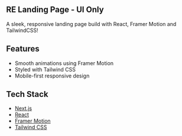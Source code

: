 ## RE Landing Page - UI Only

A sleek, responsive landing page build with React, Framer Motion and TailwindCSS!

## Features 
-  Smooth animations using Framer Motion
-  Styled with Tailwind CSS
-  Mobile-first responsive design

##  Tech Stack

- [Next.js](https://nextjs.org/)
- [React](https://reactjs.org/)
- [Framer Motion](https://www.framer.com/motion/)
- [Tailwind CSS](https://tailwindcss.com/)
